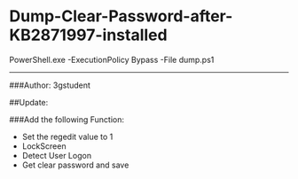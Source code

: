 # Dump-Clear-Password-after-KB2871997-installed

PowerShell.exe -ExecutionPolicy Bypass -File dump.ps1

---

###Author: 3gstudent

##Update:

###Add the following Function:

- Set the regedit value to 1
- LockScreen
- Detect User Logon
- Get clear password and save
